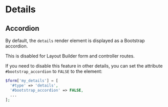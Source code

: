 # Details


## Accordion

By default, the `details` render element is displayed as a Bootstrap accordion.

This is disabled for Layout Builder form and controller routes.

If you need to disable this feature in other details, you can set the
attribute `#bootstrap_accordion` to `FALSE` to the element:

```php
$form['my_details'] = [
  '#type' => 'details',
  '#bootstrap_accordion' => FALSE,
  ...
];
```
